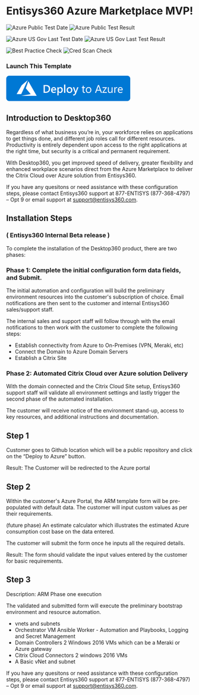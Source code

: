 # Entisys360 Azure Marketplace MVP!

![Azure Public Test Date](https://azurequickstartsservice.blob.core.windows.net/badges/100-marketplace-sample/PublicLastTestDate.svg)
![Azure Public Test Result](https://azurequickstartsservice.blob.core.windows.net/badges/100-marketplace-sample/PublicDeployment.svg)

![Azure US Gov Last Test Date](https://azurequickstartsservice.blob.core.windows.net/badges/100-marketplace-sample/FairfaxLastTestDate.svg)
![Azure US Gov Last Test Result](https://azurequickstartsservice.blob.core.windows.net/badges/100-marketplace-sample/FairfaxDeployment.svg)

![Best Practice Check](https://azurequickstartsservice.blob.core.windows.net/badges/100-marketplace-sample/BestPracticeResult.svg)
![Cred Scan Check](https://azurequickstartsservice.blob.core.windows.net/badges/100-marketplace-sample/CredScanResult.svg)

### Launch This Template

<a href='https://portal.azure.com/#blade/Microsoft_Azure_Compute/CreateMultiVmWizardBlade/internal_bladeCallId/anything/internal_bladeCallerParams/{"initialData":{},"providerConfig":{"createUiDefinition":"https%3A%2F%2Fraw.githubusercontent.com%2Fentisys360%2FEntisys360-CitrixWVD%2Fvinay-dev%2FcreateUIDefination.json"}}' target="_blank">
    <img src="https://raw.githubusercontent.com/Azure/azure-quickstart-templates/master/1-CONTRIBUTION-GUIDE/images/deploytoazure.svg?sanitize=true"/>
</a>


## Introduction to Desktop360

Regardless of what business you’re in, your workforce relies on applications to get things done, and different job roles call for different resources. Productivity is entirely dependent upon access to the right applications at the right time, but security is a critical and permanent requirement.

With Desktop360, you get improved speed of delivery, greater flexibility and enhanced workplace scenarios direct from the Azure Marketplace to deliver the Citrix Cloud over Azure solution from Entisys360.

If you have any quesitons or need assistance with these configuration steps, please contact Entisys360 support at 877-ENTISYS (877-368-4797) – Opt 9 or email support at support@entisys360.com.



## Installation Steps
### ( Entisys360 Internal Beta release )

To complete the installation of the Desktop360 product, there are two phases:

### Phase 1: Complete the initial configuration form data fields, and Submit.

The initial automation and configuration will build the preliminary environment resources into the customer's subscription of choice. Email notifications are then sent to the customer and internal Entisys360 sales/support staff.

The internal sales and support staff will follow through with the email notifications to then work with the customer to complete the following steps:
- Establish connectivity from Azure to On-Premises (VPN, Meraki, etc)
- Connect the Domain to Azure Domain Servers
- Establish a Citrix Site


### Phase 2: Automated Citrix Cloud over Azure solution Delivery

With the domain connected and the Citrix Cloud Site setup, Entisys360 support staff will validate all environment settings and lastly trigger the second phase of the automated installation.

The customer will receive notice of the environment stand-up, access to key resources, and additional instructions and documentation.


## Step 1

Customer goes to Github location <link to be provided> which will be a public repository and click on the “Deploy to Azure” button.

Result: The Customer will be redirected to the Azure portal



## Step 2

Within the customer's Azure Portal, the ARM template form will be pre-populated with default data.
The customer will input custom values as per their requirements.

(future phase)
An estimate calculator which illustrates the estimated Azure consumption cost base on the data entered.

The customer will submit the form once he inputs all the required details.

Result: The form should validate the input values entered by the customer for basic requirements.



## Step 3

Description: ARM Phase one execution

The validated and submitted form will execute the preliminary bootstrap environment and resource automation.
- vnets and subnets
- Orchestrator VM
	Ansible Worker - Automation and Playbooks, Logging and Secret Management
- Domain Controllers
	2 Windows 2016 VMs which can be a Meraki or Azure gateway
- Citrix Cloud Connectors
	2 windows 2016 VMs
- A Basic vNet and subnet


If you have any quesitons or need assistance with these configuration steps, please contact Entisys360 support at 877-ENTISYS (877-368-4797) – Opt 9 or email support at support@entisys360.com.

